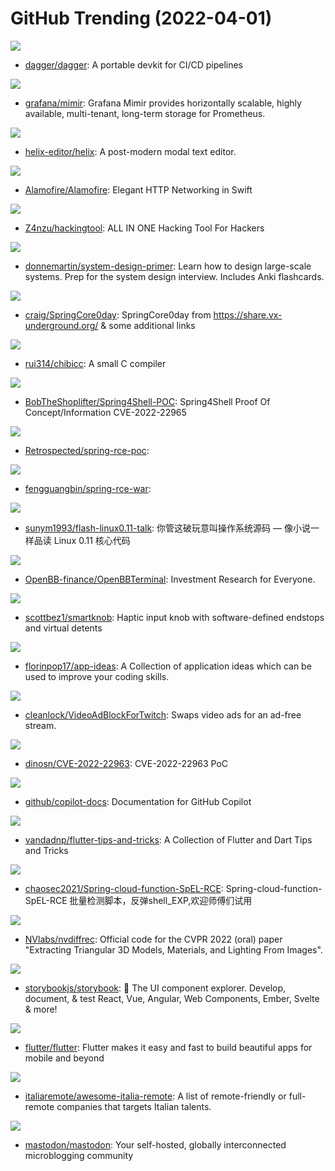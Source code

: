 # GitHub Trending (2022-04-01)

![](https://img.shields.io/badge/Go-New%20496-green?style=flat-square&logo=appveyor)
- [dagger/dagger](https://github.com/dagger/dagger): A portable devkit for CI/CD pipelines

![](https://img.shields.io/badge/Go-New%20239-green?style=flat-square&logo=appveyor)
- [grafana/mimir](https://github.com/grafana/mimir): Grafana Mimir provides horizontally scalable, highly available, multi-tenant, long-term storage for Prometheus.

![](https://img.shields.io/badge/Rust-New%2093-green?style=flat-square&logo=appveyor)
- [helix-editor/helix](https://github.com/helix-editor/helix): A post-modern modal text editor.

![](https://img.shields.io/badge/Swift-New%2038-green?style=flat-square&logo=appveyor)
- [Alamofire/Alamofire](https://github.com/Alamofire/Alamofire): Elegant HTTP Networking in Swift

![](https://img.shields.io/badge/Python-New%20611-green?style=flat-square&logo=appveyor)
- [Z4nzu/hackingtool](https://github.com/Z4nzu/hackingtool): ALL IN ONE Hacking Tool For Hackers

![](https://img.shields.io/badge/Python-New%20417-green?style=flat-square&logo=appveyor)
- [donnemartin/system-design-primer](https://github.com/donnemartin/system-design-primer): Learn how to design large-scale systems. Prep for the system design interview. Includes Anki flashcards.

![](https://img.shields.io/badge/Python-New%2095-green?style=flat-square&logo=appveyor)
- [craig/SpringCore0day](https://github.com/craig/SpringCore0day): SpringCore0day from https://share.vx-underground.org/ & some additional links

![](https://img.shields.io/badge/C-New%20147-green?style=flat-square&logo=appveyor)
- [rui314/chibicc](https://github.com/rui314/chibicc): A small C compiler

![](https://img.shields.io/badge/Python-New%2048-green?style=flat-square&logo=appveyor)
- [BobTheShoplifter/Spring4Shell-POC](https://github.com/BobTheShoplifter/Spring4Shell-POC): Spring4Shell Proof Of Concept/Information CVE-2022-22965

![](https://img.shields.io/badge/Python-New%2021-green?style=flat-square&logo=appveyor)
- [Retrospected/spring-rce-poc](https://github.com/Retrospected/spring-rce-poc): 

![](https://img.shields.io/badge/Java-New%209-green?style=flat-square&logo=appveyor)
- [fengguangbin/spring-rce-war](https://github.com/fengguangbin/spring-rce-war): 

![](https://img.shields.io/badge/HTML-New%20311-green?style=flat-square&logo=appveyor)
- [sunym1993/flash-linux0.11-talk](https://github.com/sunym1993/flash-linux0.11-talk): 你管这破玩意叫操作系统源码 — 像小说一样品读 Linux 0.11 核心代码

![](https://img.shields.io/badge/Python-New%20160-green?style=flat-square&logo=appveyor)
- [OpenBB-finance/OpenBBTerminal](https://github.com/OpenBB-finance/OpenBBTerminal): Investment Research for Everyone.

![](https://img.shields.io/badge/C%2B%2B-New%20539-green?style=flat-square&logo=appveyor)
- [scottbez1/smartknob](https://github.com/scottbez1/smartknob): Haptic input knob with software-defined endstops and virtual detents

![](https://img.shields.io/badge/none-New%2060-green?style=flat-square&logo=appveyor)
- [florinpop17/app-ideas](https://github.com/florinpop17/app-ideas): A Collection of application ideas which can be used to improve your coding skills.

![](https://img.shields.io/badge/JavaScript-New%2047-green?style=flat-square&logo=appveyor)
- [cleanlock/VideoAdBlockForTwitch](https://github.com/cleanlock/VideoAdBlockForTwitch): Swaps video ads for an ad-free stream.

![](https://img.shields.io/badge/Python-New%2013-green?style=flat-square&logo=appveyor)
- [dinosn/CVE-2022-22963](https://github.com/dinosn/CVE-2022-22963): CVE-2022-22963 PoC

![](https://img.shields.io/badge/Python-New%20499-green?style=flat-square&logo=appveyor)
- [github/copilot-docs](https://github.com/github/copilot-docs): Documentation for GitHub Copilot

![](https://img.shields.io/badge/Dart-New%20112-green?style=flat-square&logo=appveyor)
- [vandadnp/flutter-tips-and-tricks](https://github.com/vandadnp/flutter-tips-and-tricks): A Collection of Flutter and Dart Tips and Tricks

![](https://img.shields.io/badge/Python-New%2068-green?style=flat-square&logo=appveyor)
- [chaosec2021/Spring-cloud-function-SpEL-RCE](https://github.com/chaosec2021/Spring-cloud-function-SpEL-RCE): Spring-cloud-function-SpEL-RCE 批量检测脚本，反弹shell_EXP,欢迎师傅们试用

![](https://img.shields.io/badge/Python-New%20115-green?style=flat-square&logo=appveyor)
- [NVlabs/nvdiffrec](https://github.com/NVlabs/nvdiffrec): Official code for the CVPR 2022 (oral) paper "Extracting Triangular 3D Models, Materials, and Lighting From Images".

![](https://img.shields.io/badge/TypeScript-New%2025-green?style=flat-square&logo=appveyor)
- [storybookjs/storybook](https://github.com/storybookjs/storybook): 📓 The UI component explorer. Develop, document, & test React, Vue, Angular, Web Components, Ember, Svelte & more!

![](https://img.shields.io/badge/Dart-New%2041-green?style=flat-square&logo=appveyor)
- [flutter/flutter](https://github.com/flutter/flutter): Flutter makes it easy and fast to build beautiful apps for mobile and beyond

![](https://img.shields.io/badge/Go-New%2019-green?style=flat-square&logo=appveyor)
- [italiaremote/awesome-italia-remote](https://github.com/italiaremote/awesome-italia-remote): A list of remote-friendly or full-remote companies that targets Italian talents.

![](https://img.shields.io/badge/Ruby-New%2024-green?style=flat-square&logo=appveyor)
- [mastodon/mastodon](https://github.com/mastodon/mastodon): Your self-hosted, globally interconnected microblogging community


